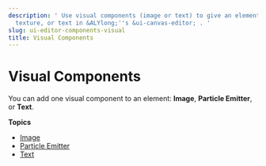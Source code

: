 ```yaml
---
description: ' Use visual components (image or text) to give an element color and
  texture, or text in &ALYlong;''s &ui-canvas-editor; . '
slug: ui-editor-components-visual
title: Visual Components
---
```

# Visual Components<a name="ui-editor-components-visual"></a>

You can add one visual component to an element: **Image**, **Particle Emitter**, or **Text**\.

**Topics**
+ [Image](/docs/userguide/ui/editor/components-image.md)
+ [Particle Emitter](/docs/userguide/ui/editor/components-visual-particle-emitter.md)
+ [Text](/docs/userguide/ui/editor/components-text.md)